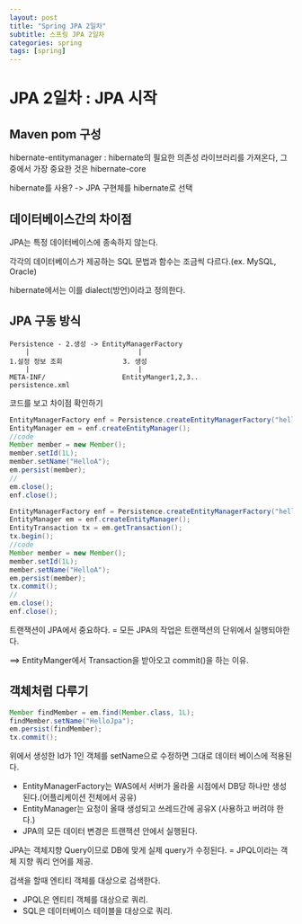 ```yaml
---
layout: post
title: "Spring JPA 2일차"
subtitle: 스프링 JPA 2일차
categories: spring
tags: [spring]
---
```


# JPA 2일차 : JPA 시작

## Maven pom 구성
hibernate-entitymanager : hibernate의 필요한 의존성 라이브러리를 가져온다, 그 중에서 가장 중요한 것은 hibernate-core

hibernate를 사용? -> JPA 구현체를 hibernate로 선택

## 데이터베이스간의 차이점
JPA는 특정 데이터베이스에 종속하지 않는다.

각각의 데이터베이스가 제공하는 SQL 문법과 함수는 조금씩 다르다.(ex. MySQL, Oracle)

hibernate에서는 이를 dialect(방언)이라고 정의한다.

## JPA 구동 방식
```
Persistence - 2.생성 -> EntityManagerFactory
    |                           |
1.설정 정보 조회               3. 생성
    |                           |
META-INF/                   EntityManger1,2,3.. 
persistence.xml
```
코드를 보고 차이점 확인하기
```java
EntityManagerFactory enf = Persistence.createEntityManagerFactory("hello");
EntityManager em = enf.createEntityManager();
//code
Member member = new Member();
member.setId(1L);
member.setName("HelloA");
em.persist(member);
//
em.close();
enf.close();
```
```java
EntityManagerFactory enf = Persistence.createEntityManagerFactory("hello");
EntityManager em = enf.createEntityManager();
EntityTransaction tx = em.getTransaction();
tx.begin();
//code
Member member = new Member();
member.setId(1L);
member.setName("HelloA");
em.persist(member);
tx.commit();
//
em.close();
enf.close();
```
트랜잭션이 JPA에서 중요하다. = 모든 JPA의 작업은 트랜잭션의 단위에서 실행되야한다.

==> EntityManger에서 Transaction을 받아오고 commit()을 하는 이유.

## 객체처럼 다루기
```java
Member findMember = em.find(Member.class, 1L);
findMember.setName("HelloJpa");
em.persist(findMember);
tx.commit();
```
위에서 생성한 Id가 1인 객체를 setName으로 수정하면 그대로 데이터 베이스에 적용된다.

- EntityManagerFactory는 WAS에서 서버가 올라올 시점에서 DB당 하나만 생성된다.(어플리케이션 전체에서 공유)
- EntityManager는 요청이 올때 생성되고 쓰레드간에 공유X (사용하고 버려야 한다.)
- JPA의 모든 데이터 변경은 트랜잭션 안에서 실행된다.

JPA는 객체지향 Query이므로 DB에 맞게 실제 query가 수정된다. = JPQL이라는 객체 지향 쿼리 언어를 제공.

검색을 할때 엔티티 객체를 대상으로 검색한다.
- JPQL은 엔티티 객체를 대상으로 쿼리.
- SQL은 데이터베이스 테이블을 대상으로 쿼리.